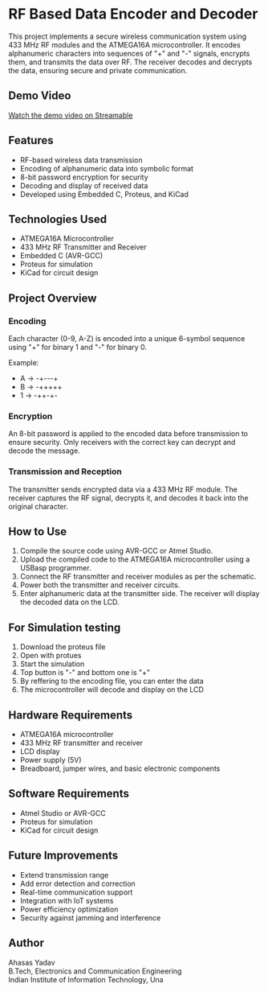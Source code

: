 # RF Based Data Encoder and Decoder

This project implements a secure wireless communication system using 433 MHz RF modules and the ATMEGA16A microcontroller. It encodes alphanumeric characters into sequences of "+" and "-" signals, encrypts them, and transmits the data over RF. The receiver decodes and decrypts the data, ensuring secure and private communication.

## Demo Video

[Watch the demo video on Streamable](https://streamable.com/w8ig47)


## Features

- RF-based wireless data transmission
- Encoding of alphanumeric data into symbolic format
- 8-bit password encryption for security
- Decoding and display of received data
- Developed using Embedded C, Proteus, and KiCad

## Technologies Used

- ATMEGA16A Microcontroller
- 433 MHz RF Transmitter and Receiver
- Embedded C (AVR-GCC)
- Proteus for simulation
- KiCad for circuit design

## Project Overview

### Encoding

Each character (0-9, A-Z) is encoded into a unique 6-symbol sequence using "+" for binary 1 and "-" for binary 0.

Example:
- A -> -+---+
- B -> -+++++
- 1 -> -++-+-

### Encryption

An 8-bit password is applied to the encoded data before transmission to ensure security. Only receivers with the correct key can decrypt and decode the message.

### Transmission and Reception

The transmitter sends encrypted data via a 433 MHz RF module. The receiver captures the RF signal, decrypts it, and decodes it back into the original character.

## How to Use

1. Compile the source code using AVR-GCC or Atmel Studio.
2. Upload the compiled code to the ATMEGA16A microcontroller using a USBasp programmer.
3. Connect the RF transmitter and receiver modules as per the schematic.
4. Power both the transmitter and receiver circuits.
5. Enter alphanumeric data at the transmitter side. The receiver will display the decoded data on the LCD.


## For Simulation testing

1. Download the proteus file
2. Open with protues
3. Start the simulation
4. Top button is "-" and bottom one is "+"
5. By reffering to the encoding file, you can enter the data
6. The microcontroller will decode and display on the LCD
   

## Hardware Requirements

- ATMEGA16A microcontroller
- 433 MHz RF transmitter and receiver
- LCD display
- Power supply (5V)
- Breadboard, jumper wires, and basic electronic components

## Software Requirements

- Atmel Studio or AVR-GCC
- Proteus for simulation
- KiCad for circuit design



## Future Improvements

- Extend transmission range
- Add error detection and correction
- Real-time communication support
- Integration with IoT systems
- Power efficiency optimization
- Security against jamming and interference

## Author

Ahasas Yadav  
B.Tech, Electronics and Communication Engineering  
Indian Institute of Information Technology, Una



